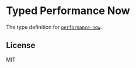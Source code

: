 # Typed Performance Now

The type definition for [`performance-now`](https://github.com/myrne/performance-now).

## License

MIT
